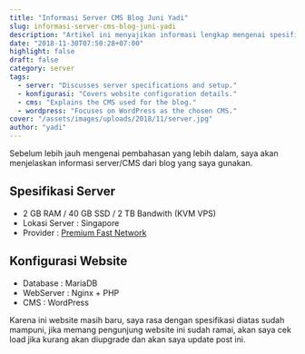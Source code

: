 ```yaml
---
title: "Informasi Server CMS Blog Juni Yadi"
slug: informasi-server-cms-blog-juni-yadi
description: "Artikel ini menyajikan informasi lengkap mengenai spesifikasi server, konfigurasi website, dan setup CMS yang digunakan untuk mengelola blog Juni Yadi secara optimal."
date: "2018-11-30T07:50:28+07:00"
highlight: false
draft: false
category: server
tags:
  - server: "Discusses server specifications and setup."
  - konfigurasi: "Covers website configuration details."
  - cms: "Explains the CMS used for the blog."
  - wordpress: "Focuses on WordPress as the chosen CMS."
cover: "/assets/images/uploads/2018/11/server.jpg"
author: "yadi"
---
```


Sebelum lebih jauh mengenai pembahasan yang lebih dalam, saya akan menjelaskan informasi server/CMS dari blog yang saya gunakan.

## Spesifikasi Server

- 2 GB RAM / 40 GB SSD / 2 TB Bandwith (KVM VPS)
- Lokasi Server : Singapore
- Provider : [Premium Fast Network](https://www.premiumfast.net)

## Konfigurasi Website

- Database : MariaDB
- WebServer : Nginx + PHP
- CMS : WordPress

Karena ini website masih baru, saya rasa dengan spesifikasi diatas sudah mampuni, jika memang pengunjung website ini sudah ramai, akan saya cek load jika kurang akan diupgrade dan akan saya update post ini.
